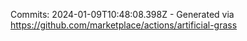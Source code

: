 Commits: 2024-01-09T10:48:08.398Z - Generated via https://github.com/marketplace/actions/artificial-grass
<br>
